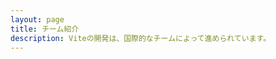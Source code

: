 ```yaml
---
layout: page
title: チーム紹介
description: Viteの開発は、国際的なチームによって進められています。
---
```


<script setup>
import {
  VPTeamPage,
  VPTeamPageTitle,
  VPTeamPageSection,
  VPTeamMembers
} from 'vitepress/theme'
import { core, emeriti } from '/_data/team/en'
</script>

<VPTeamPage>
  <VPTeamPageTitle>
    <template #title>チーム紹介</template>
    <template #lead>
      Viteの開発は、国際的なチームによって進められており、
      以下にその一部を紹介します。
    </template>
  </VPTeamPageTitle>
  <VPTeamMembers :members="core" />
  <VPTeamPageSection>
    <template #title>名誉チームメンバー</template>
    <template #lead>
      ここでは、過去に多大な貢献をした、
      現在は活動していないメンバーを称えます。
    </template>
    <template #members>
      <VPTeamMembers size="small" :members="emeriti" />
    </template>
  </VPTeamPageSection>
</VPTeamPage>
